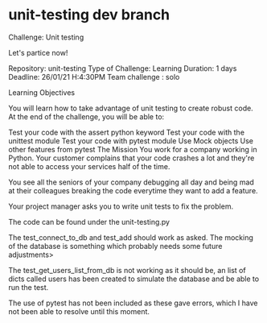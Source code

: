 # unit-testing dev branch
Challenge: Unit testing

Let's partice now!

Repository: unit-testing
Type of Challenge: Learning
Duration: 1 days
Deadline: 26/01/21 H:4:30PM
Team challenge : solo

Learning Objectives

You will learn how to take advantage of unit testing to create robust code. At the end of the challenge, you will be able to:

Test your code with the assert python keyword
Test your code with the unittest module
Test your code with pytest module
Use Mock objects
Use other features from pytest
The Mission
You work for a company working in Python. Your customer complains that your code crashes a lot and they're not able to access your services half of the time.

You see all the seniors of your company debugging all day and being mad at their colleagues breaking the code everytime they want to add a feature.

Your project manager asks you to write unit tests to fix the problem.

The code can be found under the unit-testing.py

The test_connect_to_db and test_add should work as asked. The mocking of the database is something which probably needs some future adjustments>

The  test_get_users_list_from_db is not working as it should be, an list of dicts called users has been created to simulate the database and be able to run the test.

The use of pytest has not been included as these gave errors, which I have not been able to resolve until this moment.

